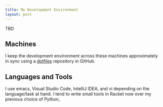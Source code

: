 ```yaml
---
title: My Development Environment
layout: post
---
```


TBD

## Machines

I keep the development environment across these machines 
approximately in sync using a [dotfiles](https://github.com/johnstonskj/dotfiles)
repository in GitHub. 

## Languages and Tools

I use emacs, Visual Studio Code, IntelliJ IDEA, and vi 
depending on the language/task at hand. I tend to write small tools in 
Racket now over my previous choice of Python, 

